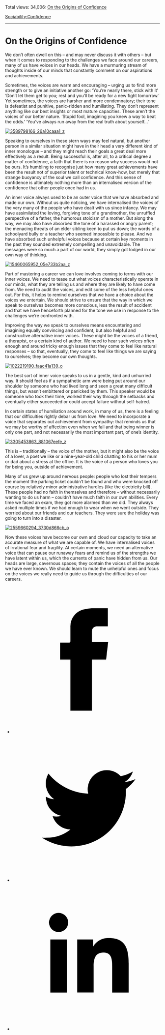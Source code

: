 Total views: 34,006: [On the Origins of Confidence](https://www.theschooloflife.com/thebookoflife/on-the-origins-of-confidence/)

[Sociability:](https://www.theschooloflife.com/thebookoflife/category/sociability/)[Confidence](https://www.theschooloflife.com/thebookoflife/category/sociability/confidence/)

* * *

# On the Origins of Confidence
<style>
						.alignnone {
  display: block;
  margin-left: auto;
  margin-right: auto;
  align: center:
}

.addtoany_share_save_container {
display:none;
}

.wp-block-image {
		display: block;
  margin-left: auto;
  margin-right: auto;
  width: 50%;
}

.aligncenter {
display: block;
  margin-left: auto;
  margin-right: auto;
  align: center:
}

@media only screen and (max-width: 500px) {
  .wp-block-image {
		display: block;
  margin-left: auto;
  margin-right: auto;
  width: 100%;
} }

h1 {max-width: 600px !important;
}
.s18-single-post .content-area .site-main article .post-cat-header-display + .old-wrapper p {
    font-size: 1.200em
}
						</style>

We don’t often dwell on this – and may never discuss it with others – but when it comes to responding to the challenges we face around our careers, many of us have voices in our heads. We have a murmuring stream of thoughts inside of our minds that constantly comment on our aspirations and achievements.

Sometimes, the voices are warm and encouraging – urging us to find more strength or to give an initiative another go: ‘You’re nearly there, stick with it’ ‘Don’t let them get to you; rest and you’ll be ready for a new fight tomorrow.’ Yet sometimes, the voices are harsher and more condemnatory; their tone is defeatist and punitive, panic-ridden and humiliating. They don’t represent anything like our best insights or most mature capacities. These aren’t the voices of our better nature. ‘Stupid fool, imagining you knew a way to beat the odds.’ ‘You’ve always run away from the real truth about yourself…’

[![3589798166_26a10caaa1_z](https://www.theschooloflife.com/thebookoflife/wp-content/uploads/2016/05/3589798166_26a10caaa1_z1.jpg)](http://www.thebookoflife.org/wp-content/uploads/2016/05/3589798166_26a10caaa1_z1.jpg)

Speaking to ourselves in these stern ways may feel natural, but another person in a similar situation might have in their head a very different kind of inner monologue – and they might reach their goals a great deal more effectively as a result. Being successful is, after all, to a critical degree a matter of confidence, a faith that there is no reason why success would not be ours. It’s humbling to recognise just how many great achievements have been the result not of superior talent or technical know-how, but merely that strange buoyancy of the soul we call confidence. And this sense of confidence is ultimately nothing more than an internalised version of the confidence that other people once had in us.

An inner voice always used to be an outer voice that we have absorbed and made our own. Without us quite noticing, we have internalised the voices of the very many of the people who have dealt with us since infancy. We may have assimilated the loving, forgiving tone of a grandmother, the unruffled perspective of a father, the humorous stoicism of a mother. But along the way, we may also have absorbed the tone of a harassed or angry parent; the menacing threats of an elder sibling keen to put us down; the words of a schoolyard bully or a teacher who seemed impossible to please. And we have absorbed such unhelpful voices because at certain key moments in the past they sounded extremely compelling and unavoidable. The messages were so much a part of our world, they simply got lodged in our own way of thinking.

[![15460065952_05e733b2aa_z](https://www.theschooloflife.com/thebookoflife/wp-content/uploads/2016/05/15460065952_05e733b2aa_z.jpg)](http://www.thebookoflife.org/wp-content/uploads/2016/05/15460065952_05e733b2aa_z.jpg)

Part of mastering a career we can love involves coming to terms with our inner voices. We need to tease out what voices characteristically operate in our minds, what they are telling us and where they are likely to have come from. We need to audit the voices, and edit some of the less helpful ones out. For this, it helps to remind ourselves that we have a choice about the voices we entertain. We should strive to ensure that the way in which we speak to ourselves becomes more conscious, less the result of accident and that we have henceforth planned for the tone we use in response to the challenges we’re confronted with.

Improving the way we speak to ourselves means encountering and imagining equally convincing and confident, but also helpful and constructive alternative inner voices. These might be the voices of a friend, a therapist, or a certain kind of author. We need to hear such voices often enough and around tricky enough issues that they come to feel like natural responses – so that, eventually, they come to feel like things we are saying to ourselves; they become our own thoughts.

[![1022219190_faac41a139_o](https://www.theschooloflife.com/thebookoflife/wp-content/uploads/2016/05/1022219190_faac41a139_o.jpg)](http://www.thebookoflife.org/wp-content/uploads/2016/05/1022219190_faac41a139_o.jpg)

The best sort of inner voice speaks to us in a gentle, kind and unhurried way. It should feel as if a sympathetic arm were being put around our shoulder by someone who had lived long and seen a great many difficult things, but wasn’t embittered or panicked by them. This speaker would be someone who took their time, worked their way through the setbacks and eventually either succeeded or could accept failure without self-hatred.

In certain states of humiliation around work, in many of us, there is a feeling that our difficulties rightly debar us from love. We need to incorporate a voice that separates out achievement from sympathy: that reminds us that we may be worthy of affection even when we fail and that being winner is only one part, and not necessarily the most important part, of one’s identity.

[![3305453863_881067eefe_z](https://www.theschooloflife.com/thebookoflife/wp-content/uploads/2016/05/3305453863_881067eefe_z.jpg)](http://www.thebookoflife.org/wp-content/uploads/2016/05/3305453863_881067eefe_z.jpg)

This is – traditionally – the voice of the mother, but it might also be the voice of a lover, a poet we like or a nine-year-old child chatting to his or her mum or dad about a stress at the office. It is the voice of a person who loves you for being you, outside of achievement.

Many of us grew up around nervous people: people who lost their tempers the moment the parking ticket couldn’t be found and who were knocked off course by relatively minor administrative hurdles (like the electricity bill). These people had no faith in themselves and therefore – without necessarily wanting to do us harm – couldn’t have much faith in our own abilities. Every time we faced an exam, they got more alarmed than we did. They always asked multiple times if we had enough to wear when we went outside. They worried about our friends and our teachers. They were sure the holiday was going to turn into a disaster.

[![2559660294_3730d866cb_o](https://www.theschooloflife.com/thebookoflife/wp-content/uploads/2016/05/2559660294_3730d866cb_o.jpg)](http://www.thebookoflife.org/wp-content/uploads/2016/05/2559660294_3730d866cb_o.jpg)

Now these voices have become our own and cloud our capacity to take an accurate measure of what we are capable of. We have internalised voices of irrational fear and fragility. At certain moments, we need an alternative voice that can pause our runaway fears and remind us of the strengths we have latent within us, which the currents of panic have hidden from us. Our heads are large, cavernous spaces; they contain the voices of all the people we have ever known. We should learn to mute the unhelpful ones and focus on the voices we really need to guide us through the difficulties of our careers.

<style>
    .iframe-class { display: block !important; }
</style>

- [<svg xmlns="http://www.w3.org/2000/svg" viewbox="0 0 26 26"><title>Facebook</title>
                    <g>
                        <path d="M8.38,10H9.92c.2,0,.29,0,.29-.28,0-.82,0-1.64,0-2.46a3.05,3.05,0,0,1,2.57-3.15A7.22,7.22,0,0,1,14,3.95c.86,0,1.71,0,2.57,0h.25v3.2h-2A.85.85,0,0,0,14,8c0,.62,0,1.24,0,1.91h2.87L16.51,13H14v9H10.21V13H8.38Z"></path>
                    </g>
                </svg>](http://www.facebook.com/sharer/sharer.php?u=https://www.theschooloflife.com/thebookoflife/on-the-origins-of-confidence/)
- [<svg xmlns="http://www.w3.org/2000/svg" viewbox="0 0 26 26"><title>Twitter</title>
                    <path d="M21.69,7.9a6.75,6.75,0,0,1-1.94.53,3.39,3.39,0,0,0,1.48-1.87,6.76,6.76,0,0,1-2.14.82,3.38,3.38,0,0,0-5.75,3.08,9.59,9.59,0,0,1-7-3.53,3.38,3.38,0,0,0,1,4.51A3.36,3.36,0,0,1,5.89,11v0A3.38,3.38,0,0,0,8.6,14.37a3.39,3.39,0,0,1-1.53.06,3.38,3.38,0,0,0,3.15,2.35A6.78,6.78,0,0,1,6,18.22a6.87,6.87,0,0,1-.81,0A9.6,9.6,0,0,0,20,10.08q0-.22,0-.44A6.86,6.86,0,0,0,21.69,7.9Z"></path>
                </svg>](http://twitter.com/share?url=https://www.theschooloflife.com/thebookoflife/on-the-origins-of-confidence/&text=&via=theschooloflife)
- [<svg xmlns="http://www.w3.org/2000/svg" viewbox="0 0 26 26"><title>LinkedIn</title>
<path class="cls-2" d="M6.67,10H9.58v9.36H6.67ZM8.13,5.32A1.69,1.69,0,1,1,6.44,7,1.69,1.69,0,0,1,8.13,5.32"></path><path class="cls-2" d="M11.41,10H14.2v1.28h0A3.06,3.06,0,0,1,17,9.75c2.95,0,3.49,1.94,3.49,4.46v5.14H17.57V14.79c0-1.09,0-2.48-1.51-2.48s-1.75,1.18-1.75,2.4v4.63H11.41Z"></path></svg>](https://www.linkedin.com/shareArticle?mini=true&url=https://www.theschooloflife.com/thebookoflife/on-the-origins-of-confidence/)
